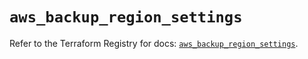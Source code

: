# `aws_backup_region_settings`

Refer to the Terraform Registry for docs: [`aws_backup_region_settings`](https://registry.terraform.io/providers/hashicorp/aws/5.75.0/docs/resources/backup_region_settings).
